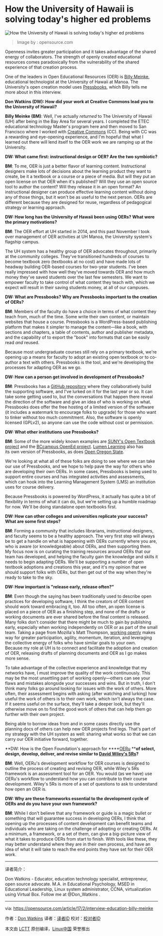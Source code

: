 How the University of Hawaii is solving today's higher ed problems
============================================================

 ![How the University of Hawaii is solving today's higher ed problems](https://opensource.com/sites/default/files/styles/image-full-size/public/images/business/BUS_brainstorm_island_520px.png?itok=KRXqz2-m "How the University of Hawaii is solving today's higher ed problems") 
>Image by : opensource.com

Openness invites greater participation and it takes advantage of the shared energy of collaborators. The strength of openly created educational resources comes paradoxically from the vulnerability of the shared experience of that creation process.

One of the leaders in Open Educational Resources (OER) is [Billy Meinke][3], educational technologist at the University of Hawaii at Manoa. The University's open creation model uses [Pressbooks][4], which Billy tells me more about in this interview.

**Don Watkins (DW): How did your work at Creative Commons lead you to the University of Hawaii?**

**Billy Meinke (BM)**: Well, I've actually _returned_ to The University of Hawaii (UH) after being in the Bay Area for several years. I completed the ETEC educational technology Master's program here and then moved to San Francisco where I worked with [Creative Commons][5] (CC). Being with CC was a rewarding and eye-opening experience, and I'm hopeful that what I learned out there will lend itself to the OER work we are ramping up at the University.

**DW: What came first: instructional design or OER? Are the two symbiotic?**

**BM**: To me, OER is just a better flavor of learning content. Instructional designers make lots of decisions about the learning product they want to create, be it a textbook or a course or a piece of media. But will they put an open license on that OER when it's published? Will they use an open source tool to author the content? Will they release it in an open format? An instructional designer can produce effective learning content without doing any of those things, but it won't be as useful to the next person. OERs are different because they are designed for reuse, regardless of pedagogical strategy or learning approach.

**DW: How long has the University of Hawaii been using OERs? What were the primary motivations?**

**BM**: The OER effort at UH started in 2014, and this past November I took over management of OER activities at UH Manoa, the University system's flagship campus.

The UH system has a healthy group of OER advocates throughout, primarily at the community colleges. They've transitioned hundreds of courses to become textbook zero (textbooks at no cost) and have made lots of headway building OER-based courses for two-year students. I've been really impressed with how well they've moved towards OER and how much money they've saved students over the last few semesters. We want to empower faculty to take control of what content they teach with, which we expect will result in their saving students money, at all of our campuses.

**DW: What are Pressbooks? Why are Pressbooks important to the creation of OERs?**

**BM**: Members of the faculty do have a choice in terms of what content they teach from, much of the time. Some write their own content, or maintain websites that house a course. Pressbooks is a WordPress-based publishing platform that makes it simpler to manage the content—like a book, with sections and chapters, a table of contents, author and publisher metadata, and the capability of to export the "book" into formats that can be easily read _and_ reused.

Because most undergraduate courses still rely on a primary textbook, we're opening up a means for faculty to adopt an existing open textbook or to co-author a text with others. Pressbooks is the tool, and we're developing the processes for adapting OER as we go.

**DW: How can a person get involved in development of Pressbooks?**

**BM**: Pressbooks has a [GitHub repository][6] where they collaboratively build the supporting software, and I've lurked on it for the last year or so. It can take some getting used to, but the conversations that happen there reveal the direction of the software and give an idea of who is working on what. Pressbooks does offer the free hosting of a limited version of the software (it includes a watermark to encourage folks to upgrade) for those who want to tinker without too much commitment. Also, the software is openly licensed (GPLv2), so anyone can use the code without cost or permission.

**DW: What other institutions use Pressbooks?**

**BM**: Some of the more widely known examples are [SUNY's Open Textbook project][7] and the [BCcampus OpenEd project][8]. [Lumen Learning][9] also has its own version of Pressbooks, as does [Open Oregon State][10].

We're looking at what all of these folks are doing to see where we can take our use of Pressbooks, and we hope to help pave the way for others who are developing their own OERs. In some cases, Pressbooks is being used to support entire courses and has integrated activities and assessments, which can hook into the Learning Management System (LMS) an institution uses for course delivery.

Because Pressbooks is powered by WordPress, it actually has quite a bit of flexibility in terms of what it can do, but we're setting up a humble roadmap for now. We'll be doing standalone open textbooks first.

**DW: How can other colleges and universities replicate your success? What are some first steps?**

**BM**: Forming a community that includes librarians, instructional designers, and faculty seems to be a healthy approach. The very first step will always be to get a handle on what is happening with OERs currently where you are, who is aware (or knowledgeable) about OERs, and then supporting them. My focus now is on curating the training resources around OERs that our team has developed, and helping the faculty gain the knowledge and skills it needs to begin adapting OERs. We'll be supporting a number of open textbook adoptions and creations this year, and it's my opinion that we should support folks with OERs, but then get out of the way when they're ready to take to the sky.

**DW: How important is "release early, release often?"**

**BM**: Even though the saying has been traditionally used to describe open practices for developing software, I think the creators of OER content should work toward embracing it, too. All too often, an open license is placed on a piece of OER as a finishing step, and none of the drafts or working documents are ever shared before the final content is released. Many folks don't consider that there might be much to gain by publishing early, especially when working independently on OER or as part of the small team. Taking a page from Mozilla's Matt Thompson, [working openly][11] makes way for greater participation, agility, momentum, iteration, and leveraging the collective energy of folks who have similar goals to your own. Because my role at UH is to connect and facilitate the adoption and creation of OER, releasing drafts of planning documents and OER as I go makes more sense.

To take advantage of the collective experience and knowledge that my networks have, I must improve the quality of the work continuously. This may be the most unsettling part of working openly—others can see your flaws and mistakes alongside your successes and wins. But in truth, I don't think many folks go around looking for issues with the work of others. More often, their assessment begins with asking (after watching and lurking) how useful the work of others is to their own work, which isn't always the case. If it seems useful on the surface, they'll take a deeper look, but they'll otherwise move on to find the good work of others that can help them go further with their own project.

Being able to borrow ideas from and in some cases directly use the planning docs of others can help new OER projects find legs. That's part of my strategy with the UH system as well: sharing what works so that we can carry our OER initiative forward, together.

**DW: How is the Open Foundation's approach for ****[OERu][1] ****of select, design, develop, deliver, and revise similar to **[**David Wiley's 5Rs**][12]**?**

**BM**: Well, OERu's development workflow for OER courses is designed to outline the process of creating and revising OER, while Wiley's 5Rs framework is an assessment tool for an OER. You would (as we have) use OERu's workflow to understand how you can contribute to their course development. Wiley's 5Rs is more of a set of questions to ask to understand how open an OER is.

**DW: Why are these frameworks essential to the development cycle of OERs and do you have your own framework?**

**BM**: While I don't believe that any framework or guide is a magic bullet or something that will guarantee success in developing OERs, I think that opening up the processes of content development can benefit teams and individuals who are taking on the challenge of adopting or creating OERs. At a minimum, a framework, or a set of them, can give a big-picture view of what it takes to produce OERs from start to finish. With tools like these, they may better understand where they are in their own process, and have an idea of what it will take to reach the end points they have set for their OER work.

--------------------------------------------------------------------------------

译者简介：

Don Watkins - Educator, education technology specialist,  entrepreneur, open source advocate. M.A. in Educational Psychology, MSED in Educational Leadership, Linux system administrator, CCNA, virtualization using Virtual Box. Follow me at @Don_Watkins .

--------------------------------------------------------------------------------

via: https://opensource.com/article/17/2/interview-education-billy-meinke

作者：[Don Watkins][a]
译者：[译者ID](https://github.com/译者ID)
校对：[校对者ID](https://github.com/校对者ID)

本文由 [LCTT](https://github.com/LCTT/TranslateProject) 原创编译，[Linux中国](https://linux.cn/) 荣誉推出

[a]:https://opensource.com/users/don-watkins
[1]:https://oeru.org/
[2]:https://opensource.com/article/17/2/interview-education-billy-meinke?rate=MTzLUGkz2UyQtAenC-MVjynw2M_qBr_X4B-vE-0KCVI
[3]:https://www.linkedin.com/in/billymeinke
[4]:https://pressbooks.com/
[5]:https://creativecommons.org/
[6]:https://github.com/pressbooks/pressbooks
[7]:http://textbooks.opensuny.org/
[8]:https://open.bccampus.ca/
[9]:http://lumenlearning.com/
[10]:http://open.oregonstate.edu/textbooks/
[11]:https://openmatt.org/2011/04/06/how-to-work-open/
[12]:https://opencontent.org/blog/archives/3221
[13]:https://opensource.com/user/15542/feed
[14]:https://opensource.com/article/17/2/interview-education-billy-meinke#comments
[15]:https://opensource.com/users/don-watkins
